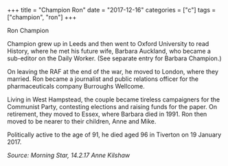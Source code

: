 +++
title = "Champion Ron"
date = "2017-12-16"
categories = ["c"]
tags = ["champion", "ron"]
+++

Ron Champion

Champion grew up in Leeds and then went to Oxford University to read History, where he met his future wife, Barbara Auckland, who became a sub-editor on the Daily Worker. (See separate entry for Barbara Champion.)

On leaving the RAF at the end of the war, he moved to London, where they married. Ron became a journalist and public relations officer for the pharmaceuticals company Burroughs Wellcome. 

Living in West Hampstead, the couple became tireless campaigners for the Communist Party, contesting elections and raising funds for the paper. On retirement, they moved to Essex, where Barbara died in 1991. Ron then moved to be nearer to their children, Anne and Mike. 

Politically active to the age of 91, he died aged 96 in Tiverton on 19 January 2017.

_Source: Morning Star, 14.2.17 Anne Kilshaw_
